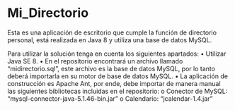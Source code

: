 # Mi_Directorio
Esta es una aplicación de escritorio que cumple la función de directorio personal, está realizada en Java 8 y utiliza una base de datos MySQL.

Para utilizar la solución tenga en cuenta los siguientes apartados:
  •	Utilizar Java SE 8.
  •	En el repositorio encontrará un archivo llamado “midirectorio.sql”, este archivo es la base de datos MySQL, por lo tanto deberá         importarla en su motor de base de datos MySQL.
  •	La aplicación de construcción es Apache Ant, por ende, debe importar de manera manual las siguientes bibliotecas incluidas en el repositorio:
    o Conector de MySQL: “mysql-connector-java-5.1.46-bin.jar”
    o	Calendario: “jcalendar-1.4.jar”
